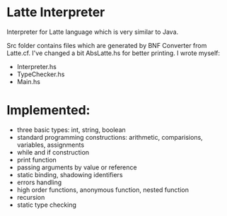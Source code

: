 # Latte Interpreter

Interpreter for Latte language which is very similar to Java. 

Src folder contains files which are generated by BNF Converter from Latte.cf.
I've changed a bit AbsLatte.hs for better printing.
I wrote myself:
* Interpreter.hs
* TypeChecker.hs
* Main.hs

# Implemented:
* three basic types: int, string, boolean
* standard programming constructions: arithmetic, comparisions, variables, assignments
* while and if construction
* print function
* passing arguments by value or reference
* static binding, shadowing identifiers
* errors handling
* high order functions, anonymous function, nested function
* recursion
* static type checking







